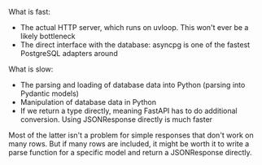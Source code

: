 What is fast:
- The actual HTTP server, which runs on uvloop. This won't ever be a likely bottleneck
- The direct interface with the database: asyncpg is one of the fastest PostgreSQL adapters around

What is slow:
- The parsing and loading of database data into Python (parsing into Pydantic models)
- Manipulation of database data in Python
- If we return a type directly, meaning FastAPI has to do additional conversion. Using JSONResponse directly is much faster

Most of the latter isn't a problem for simple responses that don't work on many rows. But if many rows are included, it might be worth it to write a parse function for a specific model and return a JSONResponse directly.
